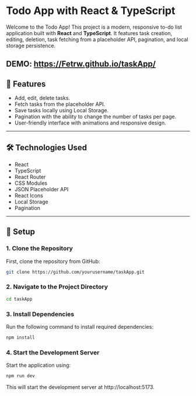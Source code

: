 # Todo App with React & TypeScript

Welcome to the Todo App! This project is a modern, responsive to-do list application built with **React** and **TypeScript**. It features task creation, editing, deletion, task fetching from a placeholder API, pagination, and local storage persistence.

DEMO: https://Fetrw.github.io/taskApp/
---

## 🚀 **Features**
- Add, edit, delete tasks.
- Fetch tasks from the placeholder API.
- Save tasks locally using Local Storage.
- Pagination with the ability to change the number of tasks per page.
- User-friendly interface with animations and responsive design.

---

## 🛠️ **Technologies Used**
- React
- TypeScript
- React Router
- CSS Modules
- JSON Placeholder API
- React Icons
- Local Storage
- Pagination

---

## 📂 **Setup**

### 1. Clone the Repository
First, clone the repository from GitHub:

```bash
git clone https://github.com/yourusername/taskApp.git
```

### 2. Navigate to the Project Directory

```bash
cd taskApp
```

### 3. Install Dependencies
Run the following command to install required dependencies:

```bash
npm install
```

### 4. Start the Development Server
Start the application using:

```bash
npm run dev
```
This will start the development server at http://localhost:5173.

